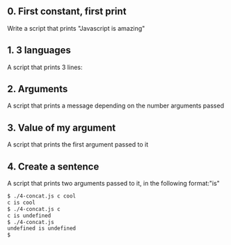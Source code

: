 ## 0. First constant, first print
Write a script that prints "Javascript is amazing"
## 1. 3 languages
A script that prints 3 lines:
## 2. Arguments
A script that prints a message depending on the number arguments passed
## 3. Value of my argument
A script that prints the first argument passed to it
## 4. Create a sentence
A script that prints two arguments passed to it, in the following format:"is"
```bash
$ ./4-concat.js c cool
c is cool
$ ./4-concat.js c 
c is undefined
$ ./4-concat.js
undefined is undefined
$
```